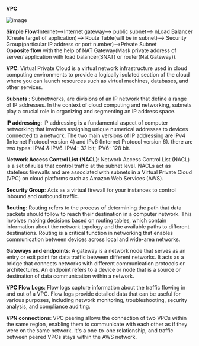 **VPC**

![image](https://github.com/udaymurthy1319/AWS-DevOps-My-Understanding/assets/77770749/752ae1b9-aa74-4d64-a5a9-34e672168083)

**Simple Flow**:Internet-->Internet gateway--> public subnet--> nLoad Balancer (Create target of application)--> Route Table(will be in subnet)--> Security Group(particular IP address or port number)-->Private Subnet\
**Opposite flow** with the help of NAT Gateway(Mask private address of server/ application with load balancer(SNAT) or router(Nat Gateway)).

**VPC**: Virtual Private Cloud is a virtual network infrastructure used in cloud computing environments to provide a logically isolated section of the cloud where you can launch resources such as virtual machines, databases, and other services.

**Subnets** : Subnetworks, are divisions of an IP network that define a range of IP addresses. In the context of cloud computing and networking, subnets play a crucial role in organizing and segmenting an IP address space. 

**IP addressing**: 
IP addressing is a fundamental aspect of computer networking that involves assigning unique numerical addresses to devices connected to a network. The two main versions of IP addressing are IPv4 (Internet Protocol version 4) and IPv6 (Internet Protocol version 6). there are two types: IPV4 & IPV6. IPV4- 32 bit; IPV6- 128 bit.

**Network Access Control List (NACL)**:  Network Access Control List (NACL) is a set of rules that control traffic at the subnet level. NACLs act as stateless firewalls and are associated with subnets in a Virtual Private Cloud (VPC) on cloud platforms such as Amazon Web Services (AWS).

**Security Group**: Acts as a virtual firewall for your instances to control inbound and outbound traffic. 

**Routing**: Routing refers to the process of determining the path that data packets should follow to reach their destination in a computer network. This involves making decisions based on routing tables, which contain information about the network topology and the available paths to different destinations. Routing is a critical function in networking that enables communication between devices across local and wide-area networks.

**Gateways and endpoints**: A gateway is a network node that serves as an entry or exit point for data traffic between different networks. It acts as a bridge that connects networks with different communication protocols or architectures. An endpoint refers to a device or node that is a source or destination of data communication within a network. 

**VPC Flow Logs**: Flow logs capture information about the traffic flowing in and out of a VPC. Flow logs provide detailed data that can be useful for various purposes, including network monitoring, troubleshooting, security analysis, and compliance auditing.

**VPN connections**: VPC peering allows the connection of two VPCs within the same region, enabling them to communicate with each other as if they were on the same network. It's a one-to-one relationship, and traffic between peered VPCs stays within the AWS network.





